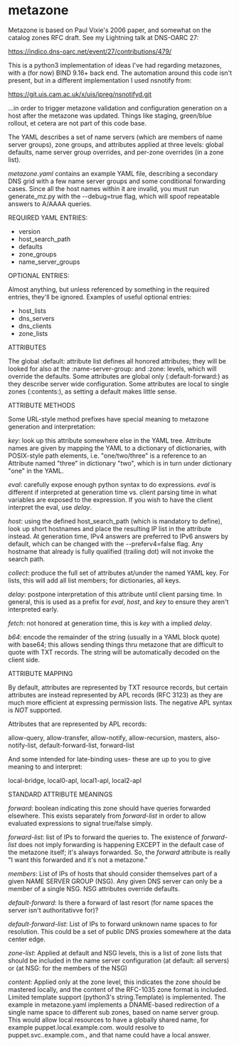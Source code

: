 # metazone

Metazone is based on Paul Vixie's 2006 paper, and somewhat on the catalog
zones RFC draft.  See my Lightning talk at DNS-OARC 27:

https://indico.dns-oarc.net/event/27/contributions/479/

This is a python3 implementation of ideas I've had regarding metazones,
with a (for now) BIND 9.16+ back end.  The automation around this code isn't
present, but in a different implementation I used nsnotify from:

https://git.uis.cam.ac.uk/x/uis/ipreg/nsnotifyd.git

...in order to trigger metazone validation and configuration generation
on a host after the metazone was updated.  Things like staging,
green/blue rollout, et cetera are not part of this code base.

The YAML describes a set of name servers (which are members of name
server groups), zone groups, and attributes applied at three levels:
global defaults, name server group overrides, and per-zone overrides
(in a zone list).

*metazone.yaml* contains an example YAML file, describing a secondary
DNS grid with a few name server groups and some conditional
forwarding cases.  Since all the host names within it are invalid, you
must run generate_mz.py with the --debug=true flag, which will spoof
repeatable answers to A/AAAA queries.


REQUIRED YAML ENTRIES:


* version
* host_search_path
* defaults
* zone_groups
* name_server_groups


OPTIONAL ENTRIES:


Almost anything, but unless referenced by something in the required
entries, they'll be ignored.  Examples of useful optional entries:

* host_lists
* dns_servers
* dns_clients
* zone_lists


ATTRIBUTES

The global :default: attribute list defines all honored attributes; they
will be looked for also at the :name-server-group: and :zone: levels, which
will override the defaults.  Some attributes are global only (:default-forward:)
as they describe server wide configuration.  Some attributes are local to
single zones (:contents:), as setting a default makes little sense.

ATTRIBUTE METHODS


Some URL-style method prefixes have special meaning to metazone generation
and interpretation:

*key*: look up this attribute somewhere else in the YAML tree.  Attribute
names are given by mapping the YAML to a dictionary of dictionaries,
with POSIX-style path elements, i.e. "one/two/three" is a reference to
an Attribute named "three" in dictionary "two", which is in turn under
dictionary "one" in the YAML.

*eval*: carefully expose enough python syntax to do expressions.  *eval* is
different if interpreted at generation time vs. client parsing time in what
variables are exposed to the expression.  If you wish to have the client
interpret the eval, use *delay*.

*host*: using the defined host_search_path (which is mandatory to define),
look up short hostnames and place the resulting IP list in the attribute
instead.  At generation time, IPv4 answers are preferred to IPv6 answers
by default, which can be changed with the --preferv4=false flag.
Any hostname that already is fully qualified (trailing dot) will not
invoke the search path.

*collect*: produce the full set of attributes at/under the named YAML key.
For lists, this will add all list members; for dictionaries, all keys.

*delay*: postpone interpretation of this attribute until client parsing
time.  In general, this is used as a prefix for *eval*, *host*, and *key*
to ensure they aren't interpreted early.

*fetch*: not honored at generation time, this is *key* with a implied *delay*.

*b64*: encode the remainder of the string (usually in a YAML block quote)
with base64; this allows sending things thru metazone that are difficult
to quote with TXT records.  The string will be automatically decoded on
the client side.


ATTRIBUTE MAPPING


By default, attributes are represented by TXT resource records,
but certain attributes are instead represented by APL records (RFC
3123) as they are much more efficient at expressing permission lists.
The negative APL syntax is *NOT* supported.

Attributes that are represented by APL records:

 allow-query, allow-transfer, allow-notify, allow-recursion, masters,
  also-notify-list, default-forward-list, forward-list

And some intended for late-binding uses- these are up to you to give
meaning to and interpret:

 local-bridge, local0-apl, local1-apl, local2-apl


STANDARD ATTRIBUTE MEANINGS


*forward*: boolean indicating this zone should have queries forwarded
elsewhere.  This exists separately from *forward-list* in order to allow
evaluated expressions to signal true/false simply.

*forward-list*: list of IPs to forward the queries to.  The existence of
*forward-list* does not imply forwarding is happening EXCEPT in the
default case of the metazone itself; it's always forwarded.  So, 
the *forward* attribute is really "I want this forwarded and it's not a
metazone."

*members*: List of IPs of hosts that should consider themselves part of
a given NAME SERVER GROUP (NSG).  Any given DNS server can only be a member
of a single NSG.  NSG attributes override defaults.

*default-forward*: Is there a forward of last resort (for name spaces the
server isn't authoritativve for)?

*default-forward-list*: List of IPs to forward unknown name spaces to for
resolution.  This could be a set of public DNS proxies somewhere at the data
center edge.

*zone-list*: Applied at default and NSG levels, this is a list of zone lists
that should be included in the name server configuration (at default: all
servers) or (at NSG: for the members of the NSG)

*content*: Applied only at the zone level, this indicates the zone
should be mastered locally, and the content of the RFC-1035 zone format
is included.  Limited template support (python3's string.Template)
is implemented.  The example in metazone.yaml implements a DNAME-based
redirection of a single name space to different sub zones, based on
name server group.  This would allow local resources to have a globally
shared name, for example puppet.local.example.com. would resolve to
puppet.svc.<name server group>.example.com., and that name could have
a local answer.

